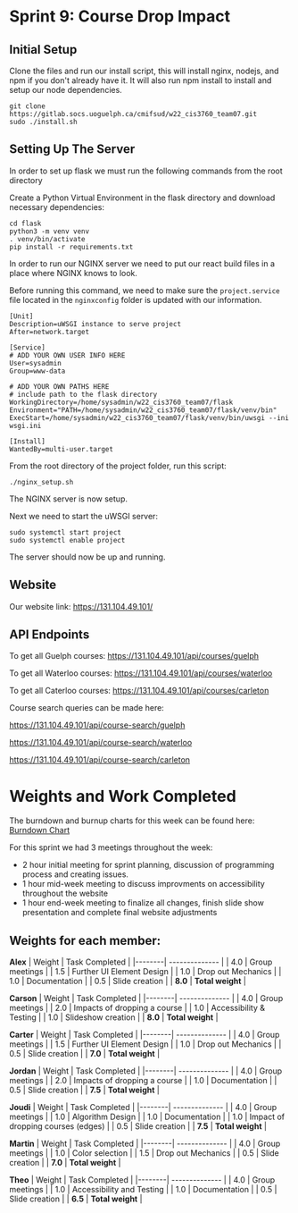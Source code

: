 # Sprint 9: Course Drop Impact

## Initial Setup
Clone the files and run our install script, this will install nginx, nodejs, and npm if you don't already have it. It will also run npm install to install and setup our node dependencies.
```
git clone https://gitlab.socs.uoguelph.ca/cmifsud/w22_cis3760_team07.git
sudo ./install.sh
```

## Setting Up The Server
In order to set up flask we must run the following commands from the root directory

Create a Python Virtual Environment in the flask directory and download necessary dependencies:
```
cd flask
python3 -m venv venv
. venv/bin/activate
pip install -r requirements.txt
```

In order to run our NGINX server we need to put our react build files in a place where NGINX knows to look.

Before running this command, we need to make sure the `project.service` file located in the `nginxconfig` folder is updated with our information.
```
[Unit]
Description=uWSGI instance to serve project
After=network.target

[Service]
# ADD YOUR OWN USER INFO HERE
User=sysadmin
Group=www-data

# ADD YOUR OWN PATHS HERE
# include path to the flask directory
WorkingDirectory=/home/sysadmin/w22_cis3760_team07/flask
Environment="PATH=/home/sysadmin/w22_cis3760_team07/flask/venv/bin"
ExecStart=/home/sysadmin/w22_cis3760_team07/flask/venv/bin/uwsgi --ini wsgi.ini

[Install]
WantedBy=multi-user.target
```

From the root directory of the project folder, run this script:
```
./nginx_setup.sh
```

The NGINX server is now setup. 

Next we need to start the uWSGI server:
```
sudo systemctl start project
sudo systemctl enable project
```

The server should now be up and running.

## Website
Our website link: https://131.104.49.101/

## API Endpoints
To get all Guelph courses: https://131.104.49.101/api/courses/guelph

To get all Waterloo courses: https://131.104.49.101/api/courses/waterloo

To get all Caterloo courses: https://131.104.49.101/api/courses/carleton

Course search queries can be made here: 

https://131.104.49.101/api/course-search/guelph

https://131.104.49.101/api/course-search/waterloo

https://131.104.49.101/api/course-search/carleton

# Weights and Work Completed
The burndown and burnup charts for this week can be found here: [Burndown Chart](https://gitlab.socs.uoguelph.ca/cmifsud/w22_cis3760_team07/-/milestones/9#tab-issues)

For this sprint we had 3 meetings throughout the week:
- 2 hour initial meeting for sprint planning, discussion of programming process and creating issues.
- 1 hour mid-week meeting to discuss improvments on accessibility throughout the website
- 1 hour end-week meeting to finalize all changes, finish slide show presentation and complete final website adjustments

## Weights for each member:

**Alex**
| Weight | Task Completed |
|--------| -------------- |
| 4.0    | Group meetings |
| 1.5    | Further UI Element Design |
| 1.0    | Drop out Mechanics |
| 1.0    | Documentation |
| 0.5    | Slide creation |
| **8.0**    | **Total weight** |

**Carson**
| Weight | Task Completed |
|--------| -------------- |
| 4.0    | Group meetings |
| 2.0    | Impacts of dropping a course |
| 1.0    | Accessibility & Testing |
| 1.0    | Slideshow creation |
| **8.0**    | **Total weight** |

**Carter**
| Weight | Task Completed |
|--------| -------------- |
| 4.0    | Group meetings |
| 1.5    | Further UI Element Design |
| 1.0    | Drop out Mechanics |
| 0.5    | Slide creation |
| **7.0**    | **Total weight** |

**Jordan**
| Weight | Task Completed |
|--------| -------------- |
| 4.0    | Group meetings |
| 2.0    | Impacts of dropping a course |
| 1.0    | Documentation |
| 0.5    | Slide creation |
| **7.5**    | **Total weight** |

**Joudi**
| Weight | Task Completed |
|--------| -------------- |
| 4.0    | Group meetings |
| 1.0    | Algorithm Design |
| 1.0    | Documentation |
| 1.0    | Impact of dropping courses (edges) |
| 0.5    | Slide creation |
| **7.5**    | **Total weight** |

**Martin**
| Weight | Task Completed |
|--------| -------------- |
| 4.0    | Group meetings |
| 1.0    | Color selection |
| 1.5    | Drop out Mechanics |
| 0.5    | Slide creation |
| **7.0**    | **Total weight** |

**Theo**
| Weight | Task Completed |
|--------| -------------- |
| 4.0    | Group meetings |
| 1.0    | Accessibility and Testing |
| 1.0    | Documentation |
| 0.5    | Slide creation |
| **6.5**    | **Total weight** |
